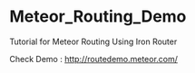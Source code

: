# Meteor_Routing_Demo
Tutorial for Meteor Routing Using Iron Router

Check Demo : http://routedemo.meteor.com/
